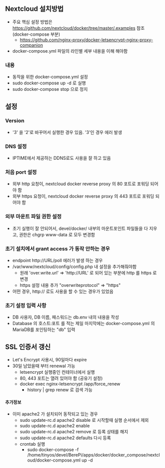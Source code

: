## Nextcloud 설치방법
- 주요 핵심 설정 방법은 https://github.com/nextcloud/docker/tree/master/.examples 참조 (docker-compose 부분)
  - https://github.com/nginx-proxy/docker-letsencrypt-nginx-proxy-companion
- docker-compose.yml 파일의 라인별 세부 내용을 이해 해야함
### 내용
- 동작을 위한 docker-compose.yml 설정
- sudo docker-compose up -d 로 실행
- sudo docker-compose stop 으로 정지
## 설정
### Version
- '3' 을 '2'로 바꾸어서 실행한 경우 있음. '3'인 경우 에러 발생
### DNS 설정
- IPTIME에서 제공하는 DDNS로도 사용을 잘 하고 있음
### 처음 port 설정
- 외부 http 요청이, nextcloud docker reverse proxy 의 80 포트로 포워딩 되어야 함
- 외부 https 요청이, nextcloud docker reverse proxy 의 443 포트로 포워딩 되어야 함
### 외부 마운트 파일 권한 설정
- 초기 실행이 잘 안되어서, devel/docker/ 내부의 마운트포인트 파일들을 다 지우고, 권한은 chgrp www-data 로 모두 변경함 
### 초기 설치에서 grant access 가 동작  안하는 경우 
- endpoint http://URL/poll 에러가 발생 하는 경우
- /var/www/nextcloud/config/config.php 내 설정을 추가해줘야함
  - 원래 'over.write.url' => 'http://URL' 로 되어 있는 부분에 http 를 https 로 변경
  - https 설정 내용 추가 "overwriteprotocol" => "https"
- 어떤 경우, http:// 로도 사용을 할 수 있는 경우가 있었음 
### 초기 설정 입력 사항
- DB 사용자, DB 이름, 패스워드는 db.env 내의 내용을 작성
- Database 의 호스트:포트 를 적는 제일 마지막에는 docker-compose.yml 의 MariaDB를 포인팅하는 "db" 입력 

## SSL 인증서 갱신
- Let's Encrypt 사용시, 90일마다 expire
- 30일 남았을때 부터 renewal 가능
  - letsencrypt 실행중인 컨테이너에서 실행
  - 80, 443 포트는 열려 있어야 함 (공유기 설정)
  - docker exec nginx-letsencrypt /app/force_renew
    - history | grep renew 로 검색 가능 

#### 추가정보
- 이미 apache2 가 설치되어 동작되고 있는 경우
  - sudo update-rc.d apache2 disable 로 시작할때 실행 순서에서 제외
  - sudo update-rc.d apache2 enable 
  - sudo update-rc.d apache2 remove 로 등록 상태를 해지
  - sudo update-rc.d apache2 defaults 다시 등록
  - crontab 실행
    - sudo docker-compose -f /home/tinyos/devel/BerePi/apps/docker/docker_compose/nextcloud/docker-compose.yml up -d
